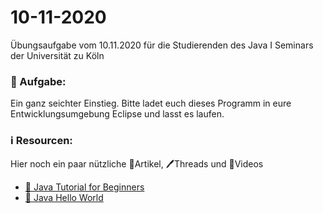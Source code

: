 # 10-11-2020

Übungsaufgabe vom 10.11.2020 für die Studierenden des Java I Seminars der Universität zu Köln


### 📝 Aufgabe:

Ein ganz seichter Einstieg. Bitte ladet euch dieses Programm in eure Entwicklungsumgebung Eclipse und lasst es laufen.

### ℹ️ Resourcen:
Hier noch ein paar nützliche 📃Artikel, 🖊️Threads und 🎥Videos

- [🎥 Java Tutorial for Beginners ](https://www.youtube.com/watch?v=eIrMbAQSU34&t=1076s&ab_channel=ProgrammingwithMosh)
- [📃 Java Hello World](https://www.programiz.com/java-programming/hello-world)
